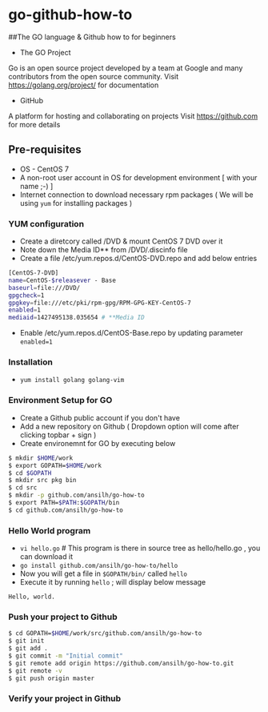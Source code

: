 # go-github-how-to

##The GO language & Github how to for beginners

* The GO Project

Go is an open source project developed by a team at Google and many contributors from the open source community. 
Visit https://golang.org/project/ for documentation 

* GitHub 

A platform for hosting and collaborating on projects
Visit https://github.com for more details

## Pre-requisites

* OS - CentOS 7 
* A non-root user account in OS for development environment [ with your name ;-) ]
* Internet connection to download necessary rpm packages ( We will be using `yum` for installing packages )

### YUM configuration

* Create a diretcory called /DVD & mount CentOS 7 DVD over it
* Note down the Media ID** from /DVD/.discinfo file
* Create a file /etc/yum.repos.d/CentOS-DVD.repo and add below entries
```bash
[CentOS-7-DVD]
name=CentOS-$releasever - Base
baseurl=file:///DVD/
gpgcheck=1
gpgkey=file:///etc/pki/rpm-gpg/RPM-GPG-KEY-CentOS-7
enabled=1
mediaid=1427495138.035654 # **Media ID 
```

* Enable /etc/yum.repos.d/CentOS-Base.repo by updating parameter `enabled=1`

### Installation

* `yum install golang golang-vim`

### Environment Setup for GO

* Create a Github public account if you don't have 
* Add a new repository on Github ( Dropdown option will come after clicking topbar + sign )
* Create environemnt for GO by executing below
```bash
$ mkdir $HOME/work
$ export GOPATH=$HOME/work
$ cd $GOPATH
$ mkdir src pkg bin
$ cd src
$ mkdir -p github.com/ansilh/go-how-to
$ export PATH=$PATH:$GOPATH/bin
$ cd github.com/ansilh/go-how-to
```

### Hello World program

* `vi hello.go` # This program is there in source tree as hello/hello.go , you can download it
* `go install github.com/ansilh/go-how-to/hello`
* Now you will get a file in `$GOPATH/bin/` called `hello`
* Execute it by running `hello` ; will display below message

`Hello, world.`

### Push your project to Github

```bash
$ cd GOPATH=$HOME/work/src/github.com/ansilh/go-how-to
$ git init
$ git add .
$ git commit -m "Initial commit"
$ git remote add origin https://github.com/ansilh/go-how-to.git
$ git remote -v
$ git push origin master
```

### Verify your project in Github
